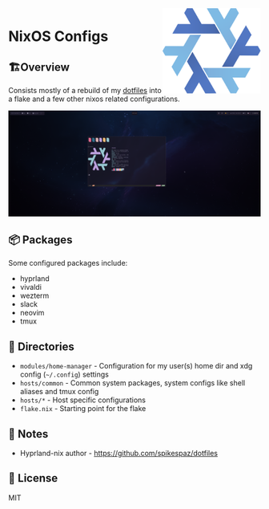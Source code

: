 <img align="right" src="https://raw.githubusercontent.com/NixOS/nixos-artwork/master/logo/nix-snowflake.svg" width="196px" />

# NixOS Configs

## 🏗️Overview

Consists mostly of a rebuild of my [dotfiles](https://github.com/ndom91/dotfiles) into a flake and a few other nixos related configurations.

![](./dotfiles/desktop.png)

## 📦 Packages

Some configured packages include:

- hyprland
- vivaldi
- wezterm
- slack
- neovim
- tmux

## 📂 Directories

- `modules/home-manager` - Configuration for my user(s) home dir and xdg config (`~/.config`) settings
- `hosts/common` - Common system packages, system configs like shell aliases and tmux config
- `hosts/*` - Host specific configurations
- `flake.nix` - Starting point for the flake

## 📓 Notes

- Hyprland-nix author - https://github.com/spikespaz/dotfiles

## 📝 License

MIT
